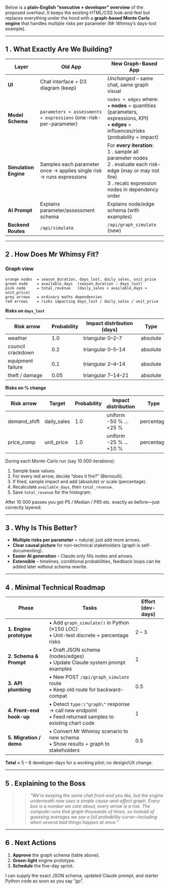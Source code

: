 Below is a **plain-English “executive + developer” overview** of the proposed overhaul. It keeps the existing HTML/CSS look-and-feel but replaces everything under the hood with a **graph-based Monte Carlo engine** that handles multiple risks per parameter (Mr Whimsy’s days-lost example).

---

## 1 . What Exactly Are We Building?

| Layer                 | Old App                                                              | New Graph-Based App                                                                                                                                                |
| --------------------- | -------------------------------------------------------------------- | ------------------------------------------------------------------------------------------------------------------------------------------------------------------ |
| **UI**                | Chat interface + D3 diagram (keep)                                   | *Unchanged* – same chat, same graph visual                                                                                                                         |
| **Model Schema**      | `parameters + assessments + expressions` (one-risk-per-parameter)    | `nodes + edges` where:<br>• **nodes** = quantities (parameters, expressions, KPI)<br>• **edges** = influences/risks (probability + impact)                         |
| **Simulation Engine** | Samples each parameter once → applies single risk → runs expressions | For **every iteration**:<br>1 . sample all parameter nodes<br>2 . evaluate each risk-edge (may or may not fire)<br>3 . recalc expression nodes in dependency order |
| **AI Prompt**         | Explains parameter/assessment schema                                 | Explains node/edge schema (with examples)                                                                                                                          |
| **Backend Routes**    | `/api/simulate`                                                      | `/api/graph_simulate` (new)                                                                                                                                        |

---

## 2 . How Does Mr Whimsy Fit?

### Graph view

```
orange nodes  = season_duration, days_lost, daily_sales, unit_price
green node    = available_days  (season_duration – days_lost)
pink node     = total_revenue   (daily_sales × available_days × unit_price)
grey arrows   = ordinary maths dependencies
red arrows    = risks impacting days_lost / daily_sales / unit_price
```

**Risks on `days_lost`**

| Risk arrow        | Probability | Impact distribution (days) | Type     |
| ----------------- | ----------- | -------------------------- | -------- |
| weather           | 1.0         | triangular 0–2–7           | absolute |
| council crackdown | 0.2         | triangular 0–5–14          | absolute |
| equipment failure | 0.1         | triangular 2–4–14          | absolute |
| theft / damage    | 0.05        | triangular 7–14–21         | absolute |

**Risks on % change**

| Risk arrow    | Target       | Probability | Impact distribution   | Type       |
| ------------- | ------------ | ----------- | --------------------- | ---------- |
| demand\_shift | daily\_sales | 1.0         | uniform -50 % … +25 % | percentage |
| price\_comp   | unit\_price  | 1.0         | uniform -25 % … +10 % | percentage |

During each Monte-Carlo run (say 10 000 iterations):

1. Sample base values.
2. For every red arrow, decide “does it fire?” (Bernoulli).
3. If fired, sample impact and add (absolute) or scale (percentage).
4. Recalculate `available_days`, then `total_revenue`.
5. Save `total_revenue` for the histogram.

After 10 000 passes you get P5 / Median / P95 etc. exactly as before—just correctly layered.

---

## 3 . Why Is This Better?

* **Multiple risks per parameter** = natural; just add more arrows.
* **Clear causal picture** for non-technical stakeholders (graph is self-documenting).
* **Easier AI generation** – Claude only fills nodes and arrows.
* **Extensible** – timelines, conditional probabilities, feedback loops can be added later without schema rewrite.

---

## 4 . Minimal Technical Roadmap

| Phase                    | Tasks                                                                                                    | Effort (dev-days) |
| ------------------------ | -------------------------------------------------------------------------------------------------------- | ----------------- |
| **1. Engine prototype**  | • Add `graph_simulate()` in Python (≈150 LOC)<br>• Unit-test discrete + percentage risks                 | 2 – 3             |
| **2. Schema & Prompt**   | • Draft JSON schema (nodes/edges)<br>• Update Claude system prompt examples                              | 1                 |
| **3. API plumbing**      | • New POST `/api/graph_simulate` route<br>• Keep old route for backward-compat                           | 0.5               |
| **4. Front-end hook-up** | • Detect `type:\"graph\"` response → call new endpoint<br>• Feed returned samples to existing chart code | 1                 |
| **5. Migration / demo**  | • Convert Mr Whimsy scenario to new schema<br>• Show results + graph to stakeholders                     | 0.5               |

**Total** ≈ 5 – 6 developer-days for a working pilot; no design/UX change.

---

## 5 . Explaining to the Boss

> > *“We’re keeping the same chat front-end you like, but the engine underneath now uses a simple cause-and-effect graph. Every box is a number we care about, every arrow is a risk. The computer runs that graph thousands of times, so instead of guessing averages we see a full probability curve—including when several bad things happen at once.”*

---

## 6 . Next Actions

1. **Approve** the graph schema (table above).
2. **Green-light** engine prototype.
3. **Schedule** the five-day sprint.

I can supply the exact JSON schema, updated Claude prompt, and starter Python code as soon as you say “go”.
